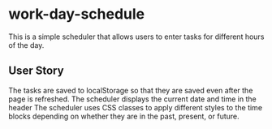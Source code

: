 # work-day-schedule

This is a simple scheduler that allows users to enter tasks for different hours of the day.

## User Story
The tasks are saved to localStorage so that they are saved even after the page is refreshed.
The scheduler displays the current date and time in the header
The scheduler uses CSS classes to apply different styles to the time blocks depending on whether they are in the past, present, or future.

